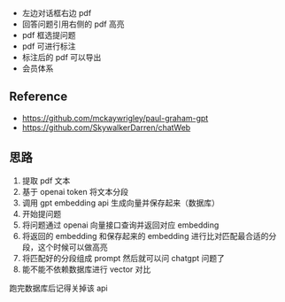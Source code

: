 - 左边对话框右边 pdf
- 回答问题引用右侧的 pdf 高亮
- pdf 框选提问题
- pdf 可进行标注
- 标注后的 pdf 可以导出
- 会员体系

## Reference

- https://github.com/mckaywrigley/paul-graham-gpt
- https://github.com/SkywalkerDarren/chatWeb

## 思路

1. 提取 pdf 文本
2. 基于 openai token 将文本分段
3. 调用 gpt embedding api 生成向量并保存起来（数据库）
4. 开始提问题
5. 将问题通过 openai 向量接口查询并返回对应 embedding
6. 将返回的 embedding 和保存起来的 embedding 进行比对匹配最合适的分段，这个时候可以做高亮
7. 将匹配好的分段组成 prompt 然后就可以问 chatgpt 问题了
8. 能不能不依赖数据库进行 vector 对比

跑完数据库后记得关掉该 api
